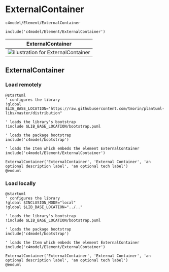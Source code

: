 # ExternalContainer


```text
c4model/Element/ExternalContainer
```

```text
include('c4model/Element/ExternalContainer')
```



| ExternalContainer |
| :---: |
| ![illustration for ExternalContainer](../../c4model/Element/ExternalContainer.Local.png) |







## ExternalContainer

### Load remotely
```plantuml
@startuml
' configures the library
!global $LIB_BASE_LOCATION="https://raw.githubusercontent.com/tmorin/plantuml-libs/master/distribution"

' loads the library's bootstrap
!include $LIB_BASE_LOCATION/bootstrap.puml

' loads the package bootstrap
include('c4model/bootstrap')

' loads the Item which embeds the element ExternalContainer
include('c4model/Element/ExternalContainer')

ExternalContainer('ExternalContainer', 'External Container', 'an optional description label', 'an optional tech label')
@enduml
```

### Load locally
```plantuml
@startuml
' configures the library
!global $INCLUSION_MODE="local"
!global $LIB_BASE_LOCATION="../.."

' loads the library's bootstrap
!include $LIB_BASE_LOCATION/bootstrap.puml

' loads the package bootstrap
include('c4model/bootstrap')

' loads the Item which embeds the element ExternalContainer
include('c4model/Element/ExternalContainer')

ExternalContainer('ExternalContainer', 'External Container', 'an optional description label', 'an optional tech label')
@enduml
```


